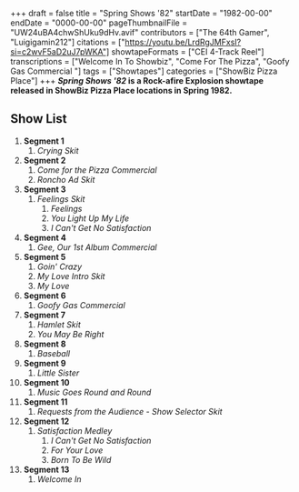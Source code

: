 +++
draft = false
title = "Spring Shows '82"
startDate = "1982-00-00"
endDate = "0000-00-00"
pageThumbnailFile = "UW24uBA4chwShUku9dHv.avif"
contributors = ["The 64th Gamer", "Luigigamin212"]
citations = ["https://youtu.be/LrdRgJMFxsI?si=c2wvF5aD2uJ7pWKA"]
showtapeFormats = ["CEI 4-Track Reel"]
transcriptions = ["Welcome In To Showbiz", "Come For The Pizza", "Goofy Gas Commercial "]
tags = ["Showtapes"]
categories = ["ShowBiz Pizza Place"]
+++
***Spring Shows '82* is a Rock-afire Explosion showtape released in ShowBiz Pizza Place locations in Spring 1982.**

## Show List

1.  **Segment 1**
    1.  *Crying Skit*
2.  **Segment 2**
    1.  *Come for the Pizza Commercial*
    2.  *Roncho Ad Skit*
3.  **Segment 3**
    1.  *Feelings Skit*
        1.  *Feelings*
        2.  *You Light Up My Life*
        3.  *I Can't Get No Satisfaction*
4.  **Segment 4**
    1.  *Gee, Our 1st Album Commercial*
5.  **Segment 5**
    1.  *Goin' Crazy*
    2.  *My Love Intro Skit*
    3.  *My Love*
6.  **Segment 6**
    1.  *Goofy Gas Commercial*
7.  **Segment 7**
    1.  *Hamlet Skit*
    2.  *You May Be Right*
8.  **Segment 8**
    1.  *Baseball*
9.  **Segment 9**
    1.  *Little Sister*
10. **Segment 10**
    1.  *Music Goes Round and Round*
11. **Segment 11**
    1.  *Requests from the Audience - Show Selector Skit*
12. **Segment 12**
    1.  *Satisfaction Medley*
        1.  *I Can't Get No Satisfaction*
        2.  *For Your Love*
        3.  *Born To Be Wild*
13. **Segment 13**
    1.  *Welcome In*
